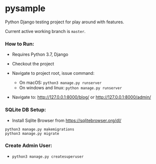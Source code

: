 
# pysample
Python Django testing project for play around with features.

Current active working branch is `master`.

### How to Run:
- Requires Python 3.7, Django
- Checkout the project
- Navigate to project root, issue command:
    - On macOS: `python3 manage.py runserver`
    - On windows and linux:  `python manage.py runserver`

- Navigate to: http://127.0.0.1:8000/blog/ or http://127.0.0.1:8000/admin/

### SQLite DB Setup:
- Install Sqlite Browser from https://sqlitebrowser.org/dl/
```
python3 manage.py makemigrations
python3 manage.py migrate
```

### Create Admin User:
- `python3 manage.py createsuperuser`





